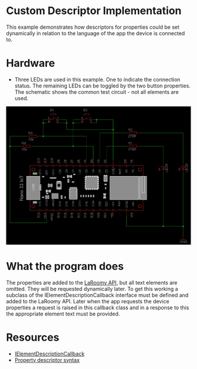 # Custom Descriptor Implementation
This example demonstrates how descriptors for properties could be set dynamically in relation to the language of the app the device is connected to.

# Hardware
- Three LEDs are used in this example. One to indicate the connection status. The remaining LEDs can be toggled by the two button properties. The schematic shows the common test circuit - not all elements are used.

![Test Circuit](TestCircuit_NanoIoT_Common.png)

# What the program does

The properties are added to the [LaRoomy API](https://api.laroomy.com/), but all text elements are omitted. They will be requested dynamically later.
To get this working a subclass of the IElementDescriptionCallback interface must be defined and added to the LaRoomy API.
Later when the app requests the device properties a request is raised in this callback class and in a response to this the appropriate element text must be
provided.

# Resources
- [IElementDescriptionCallback](https://api.laroomy.com/p/descriptor-callback.html)
- [Property descriptor syntax](https://api.laroomy.com/2023/03/property-descriptor-syntax.html)


